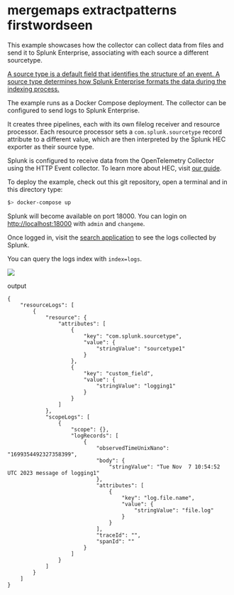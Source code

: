 # mergemaps extractpatterns firstwordseen

This example showcases how the collector can collect data from files and send it to Splunk Enterprise, associating with each source a different sourcetype.

[A source type is a default field that identifies the structure of an event. A source type determines how Splunk Enterprise formats the data during the indexing process.](https://docs.splunk.com/Splexicon:Sourcetype)

The example runs as a Docker Compose deployment. The collector can be configured to send logs to Splunk Enterprise.

It creates three pipelines, each with its own filelog receiver and resource processor. Each resource processor sets a `com.splunk.sourcetype` record attribute to a different value, which are then interpreted by the Splunk HEC exporter as their source type.

Splunk is configured to receive data from the OpenTelemetry Collector using the HTTP Event collector. To learn more about HEC, visit [our guide](https://dev.splunk.com/enterprise/docs/dataapps/httpeventcollector/).

To deploy the example, check out this git repository, open a terminal and in this directory type:
```bash
$> docker-compose up
```

Splunk will become available on port 18000. You can login on [http://localhost:18000](http://localhost:18000) with `admin` and `changeme`.

Once logged in, visit the [search application](http://localhost:18000/en-US/app/search) to see the logs collected by Splunk.

You can query the logs index with `index=logs`.

![](different-sourcetypes.png)

output

```
{
    "resourceLogs": [
        {
            "resource": {
                "attributes": [
                    {
                        "key": "com.splunk.sourcetype",
                        "value": {
                            "stringValue": "sourcetype1"
                        }
                    },
                    {
                        "key": "custom_field",
                        "value": {
                            "stringValue": "logging1"
                        }
                    }
                ]
            },
            "scopeLogs": [
                {
                    "scope": {},
                    "logRecords": [
                        {
                            "observedTimeUnixNano": "1699354492327358399",
                            "body": {
                                "stringValue": "Tue Nov  7 10:54:52 UTC 2023 message of logging1"
                            },
                            "attributes": [
                                {
                                    "key": "log.file.name",
                                    "value": {
                                        "stringValue": "file.log"
                                    }
                                }
                            ],
                            "traceId": "",
                            "spanId": ""
                        }
                    ]
                }
            ]
        }
    ]
}
```
